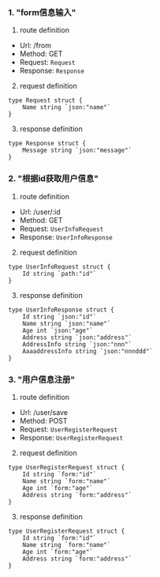 ### 1. "form信息输入"

1. route definition

- Url: /from
- Method: GET
- Request: `Request`
- Response: `Response`

2. request definition



```golang
type Request struct {
	Name string `json:"name"`
}
```


3. response definition



```golang
type Response struct {
	Message string `json:"message"`
}
```

### 2. "根据id获取用户信息"

1. route definition

- Url: /user/:id
- Method: GET
- Request: `UserInfoRequest`
- Response: `UserInfoResponse`

2. request definition



```golang
type UserInfoRequest struct {
	Id string `path:"id"`
}
```


3. response definition



```golang
type UserInfoResponse struct {
	Id string `json:"id"`
	Name string `json:"name"`
	Age int `json:"age"`
	Address string `json:"address"`
	AddressInfo string `json:"nnn"`
	AaaaddressInfo string `json:"nnnddd"`
}
```

### 3. "用户信息注册"

1. route definition

- Url: /user/save
- Method: POST
- Request: `UserRegisterRequest`
- Response: `UserRegisterRequest`

2. request definition



```golang
type UserRegisterRequest struct {
	Id string `form:"id"`
	Name string `form:"name"`
	Age int `form:"age"`
	Address string `form:"address"`
}
```


3. response definition



```golang
type UserRegisterRequest struct {
	Id string `form:"id"`
	Name string `form:"name"`
	Age int `form:"age"`
	Address string `form:"address"`
}
```

